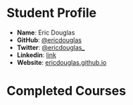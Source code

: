# Student Profile

- **Name**: Eric Douglas
- **GitHub**: [@ericdouglas](https://github.com/ericdouglas)
- **Twitter**: [@ericdouglas_](https://twitter.com/ericdouglas_)
- **Linkedin**: [link](https://br.linkedin.com/pub/eric-douglas/82/812/813)
- **Website**: [ericdouglas.github.io](http://ericdouglas.github.io/)

# Completed Courses
